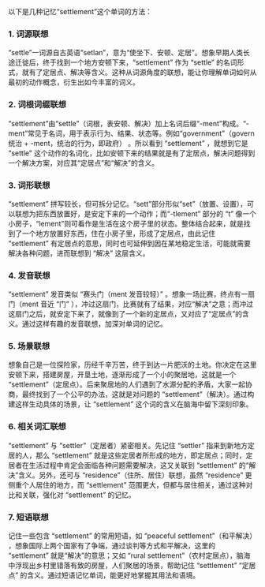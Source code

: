 以下是几种记忆“settlement”这个单词的方法：

### 1. 词源联想
“settle”一词源自古英语“setlan”，意为“使坐下、安顿、定居”。想象早期人类长途迁徙后，终于找到一个地方安顿下来，“settlement” 作为 “settle” 的名词形式，就有了定居点、解决等含义。这种从词源角度的联想，能让你理解单词如何从最初的动作概念，衍生出如今丰富的词义。 

### 2. 词根词缀联想 
“settlement”由“settle”（词根，表安顿、解决）加上名词后缀“-ment”构成。“-ment”常见于名词，用于表示行为、结果、状态等。例如“government”（govern统治 + -ment，统治的行为，即政府） 。所以看到 “settlement” ，就想到它是 “settle” 这个动作的名词化，比如安顿下来的结果就是有了定居点，解决问题得到一个解决方案，对应其“定居点”和“解决”的含义。 

### 3. 词形联想 
“settlement” 拼写较长，但可拆分记忆。“sett”部分形似“set”（放置、设置），可以联想为把东西放置好，是安定下来的一个动作；而“-tlement” 部分的 “t” 像一个小房子，“lement”则可看作是生活在这个房子里的状态。整体结合起来，就是找到了一个地方放置好东西，住在小房子里，形成了定居点，由此记住 “settlement” 有定居点的意思，同时也可延伸到因在某地稳定生活，可能就需要解决各种问题，进而联想到 “解决” 这层含义。 

### 4. 发音联想 
“settlement” 发音类似 “赛头门（ment 发音较轻）” 。想象一场比赛，终点有一扇门（ment 音近 “门” ），冲过这扇门，比赛就有了结果，对应“解决”之意；而冲过这扇门之后，就安定下来了，就像到了一个新的定居点，又对应了“定居点”的含义。通过这样有趣的发音联想，加深对单词的记忆。 

### 5. 场景联想 
想象自己是一位探险家，历经千辛万苦，终于到达一片肥沃的土地。你决定在这里安顿下来，搭建房屋，开垦土地，逐渐形成了一个小的聚居地，这就是一个 “settlement”（定居点）。后来聚居地的人们遇到了水源分配的矛盾，大家一起协商，最终找到了一个公平的办法，这就是对问题的 “settlement”（解决）。通过构建这样生动具体的场景，让 “settlement” 这个词的含义在脑海中留下深刻印象。 

### 6. 相关词汇联想 
“settlement” 与 “settler”（定居者）紧密相关。先记住 “settler” 指来到新地方定居的人，那么 “settlement” 就是这些定居者所形成的地方，即定居点；同时，定居者在生活过程中肯定会面临各种问题需要解决，这又关联到 “settlement” 的“解决”含义。另外，还可与 “residence”（住所、居住）联想，虽然 “residence” 更侧重个人居住的地方，而 “settlement” 范围更大，但都与居住相关，通过这种对比和关联，强化对 “settlement” 的记忆。 

### 7. 短语联想 
记住一些包含 “settlement” 的常用短语，如 “peaceful settlement”（和平解决） ，想象国际上两个国家有了争端，通过谈判等方式和平解决，这里的 “settlement” 就是“解决”的意思；又如 “rural settlement”（农村定居点），脑海中浮现出乡村里错落有致的房屋，人们聚居的场景，帮助记住 “settlement” “定居点” 的含义。通过短语记忆单词，能更好地掌握其用法和语境。 